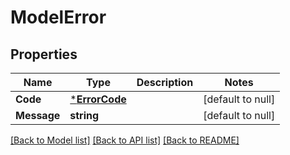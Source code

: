 # ModelError

## Properties
Name | Type | Description | Notes
------------ | ------------- | ------------- | -------------
**Code** | [***ErrorCode**](ErrorCode.md) |  | [default to null]
**Message** | **string** |  | [default to null]

[[Back to Model list]](../README.md#documentation-for-models) [[Back to API list]](../README.md#documentation-for-api-endpoints) [[Back to README]](../README.md)

